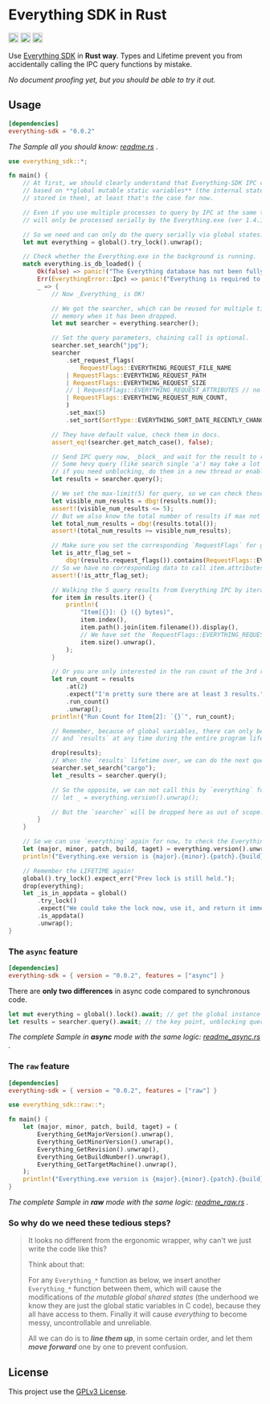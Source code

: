 # Everything SDK in Rust

[<img alt="Everything Version" src="https://img.shields.io/badge/Everything-1.4.1-FF8000?style=for-the-badge" height="20">](https://www.voidtools.com/)
[<img alt="crates.io" src="https://img.shields.io/crates/v/everything-sdk.svg?style=for-the-badge&color=fc8d62&logo=rust" height="20">](https://crates.io/crates/everything-sdk)
[<img alt="docs.rs" src="https://img.shields.io/badge/docs.rs-everything_sdk-66c2a5?style=for-the-badge&logo=docs.rs" height="20">](https://docs.rs/everything-sdk)

Use [Everything SDK](https://www.voidtools.com/support/everything/sdk/) in __Rust way__. Types and Lifetime prevent you from accidentally calling the IPC query functions by mistake.

_No document proofing yet, but you should be able to try it out._

## Usage

```toml
[dependencies]
everything-sdk = "0.0.2"
```

_The Sample all you should know: [readme.rs](examples/readme.rs) ._

```rust
use everything_sdk::*;

fn main() {
    // At first, we should clearly understand that Everything-SDK IPC code is
    // based on **global mutable static variables** (the internal state is
    // stored in them), at least that's the case for now.

    // Even if you use multiple processes to query by IPC at the same time, they
    // will only be processed serially by the Everything.exe (ver 1.4.1) process.

    // So we need and can only do the query serially via global states.
    let mut everything = global().try_lock().unwrap();

    // Check whether the Everything.exe in the background is running.
    match everything.is_db_loaded() {
        Ok(false) => panic!("The Everything database has not been fully loaded now."),
        Err(EverythingError::Ipc) => panic!("Everything is required to run in the background."),
        _ => {
            // Now _Everything_ is OK!

            // We got the searcher, which can be reused for multiple times queries and cleans up
            // memory when it has been dropped.
            let mut searcher = everything.searcher();

            // Set the query parameters, chaining call is optional.
            searcher.set_search("jpg");
            searcher
                .set_request_flags(
                    RequestFlags::EVERYTHING_REQUEST_FILE_NAME
                | RequestFlags::EVERYTHING_REQUEST_PATH
                | RequestFlags::EVERYTHING_REQUEST_SIZE
                // | RequestFlags::EVERYTHING_REQUEST_ATTRIBUTES // no attributes-data request
                | RequestFlags::EVERYTHING_REQUEST_RUN_COUNT,
                )
                .set_max(5)
                .set_sort(SortType::EVERYTHING_SORT_DATE_RECENTLY_CHANGED_ASCENDING);

            // They have default value, check them in docs.
            assert_eq!(searcher.get_match_case(), false);

            // Send IPC query now, _block_ and wait for the result to return.
            // Some hevy query (like search single 'a') may take a lot of time in IPC data transfer, so
            // if you need unblocking, do them in a new thread or enable the `async` feature in crate.
            let results = searcher.query();

            // We set the max-limit(5) for query, so we can check these 5 or less results.
            let visible_num_results = dbg!(results.num());
            assert!(visible_num_results <= 5);
            // But we also know the total number of results if max not set. (just know, no IPC data copy)
            let total_num_results = dbg!(results.total());
            assert!(total_num_results >= visible_num_results);

            // Make sure you set the corresponding `RequestFlags` for getting result props.
            let is_attr_flag_set =
                dbg!(results.request_flags()).contains(RequestFlags::EVERYTHING_REQUEST_ATTRIBUTES);
            // So we have no corresponding data to call item.attributes() in for-loop as below.
            assert!(!is_attr_flag_set);

            // Walking the 5 query results from Everything IPC by iterator.
            for item in results.iter() {
                println!(
                    "Item[{}]: {} ({} bytes)",
                    item.index(),
                    item.path().join(item.filename()).display(),
                    // We have set the `RequestFlags::EVERYTHING_REQUEST_SIZE` for it before.
                    item.size().unwrap(),
                );
            }

            // Or you are only interested in the run count of the 3rd result in Everything Run History.
            let run_count = results
                .at(2)
                .expect("I'm pretty sure there are at least 3 results.")
                .run_count()
                .unwrap();
            println!("Run Count for Item[2]: `{}`", run_count);

            // Remember, because of global variables, there can only be one `everything`, `searcher`
            // and `results` at any time during the entire program lifetime.

            drop(results);
            // When the `results` lifetime over, we can do the next query by `searcher`.
            searcher.set_search("cargo");
            let _results = searcher.query();

            // So the opposite, we can not call this by `everything` for the lifetime limit.
            // let _ = everything.version().unwrap();

            // But the `searcher` will be dropped here as out of scope.
        }
    }

    // So we can use `everything` again for now, to check the Everything.exe version.
    let (major, minor, patch, build, taget) = everything.version().unwrap();
    println!("Everything.exe version is {major}.{minor}.{patch}.{build} ({taget})");

    // Remember the LIFETIME again!
    global().try_lock().expect_err("Prev lock is still held.");
    drop(everything);
    let _is_in_appdata = global()
        .try_lock()
        .expect("We could take the lock now, use it, and return it immediately.")
        .is_appdata()
        .unwrap();
}
```

### The `async` feature

```toml
[dependencies]
everything-sdk = { version = "0.0.2", features = ["async"] }
```

There are __only two differences__ in async code compared to synchronous code.

```rust
let mut everything = global().lock().await; // get the global instance
let results = searcher.query().await; // the key point, unblocking query
```

_The complete Sample in __async__ mode with the same logic: [readme_async.rs](examples/readme_async.rs) ._

### The `raw` feature

```toml
[dependencies]
everything-sdk = { version = "0.0.2", features = ["raw"] }
```

```rust
use everything_sdk::raw::*;

fn main() {
    let (major, minor, patch, build, taget) = (
        Everything_GetMajorVersion().unwrap(),
        Everything_GetMinorVersion().unwrap(),
        Everything_GetRevision().unwrap(),
        Everything_GetBuildNumber().unwrap(),
        Everything_GetTargetMachine().unwrap(),
    );
    println!("Everything.exe version is {major}.{minor}.{patch}.{build} ({taget})");
}
```

_The complete Sample in __raw__ mode with the same logic: [readme_raw.rs](examples/readme_raw.rs) ._

### So why do we need these tedious steps?

> It looks no different from the ergonomic wrapper, why can't we just write the code like this?
>
> Think about that:
>
> For any `Everything_*` function as below, we insert another `Everything_*` function between
> them, which will cause the modifications of _the mutable global shared states_ (the underhood
> we know they are just the global static variables in C code), because they all have access
> to them. Finally it will cause _everything_ to become messy, uncontrollable and unreliable.
>
> All we can do is to _**line them up**_, in some certain order, and let them _**move forward**_ one by one
> to prevent confusion.

## License

This project use the [GPLv3 License](https://www.gnu.org/licenses/gpl-3.0.html).
